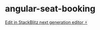 # angular-seat-booking

[Edit in StackBlitz next generation editor ⚡️](https://stackblitz.com/~/github.com/chandragirisneha0412/angular-seat-booking)